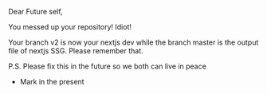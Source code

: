 Dear Future self,

You messed up your repository! Idiot!

Your branch v2 is now your nextjs dev while the branch master is the output file of nextjs SSG. Please remember that.

P.S. Please fix this in the future so we both can live in peace

- Mark in the present
